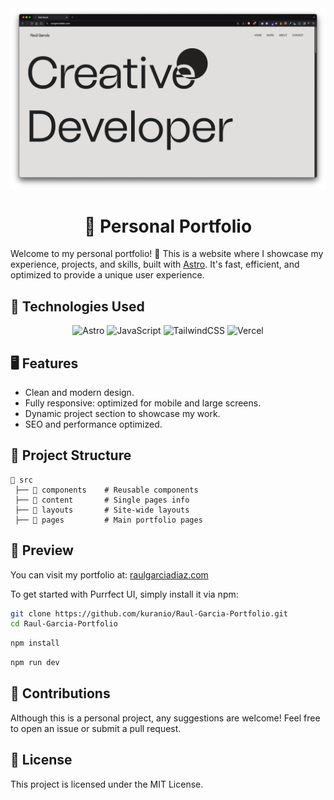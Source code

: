<img src="https://github.com/kuranio/Raul-Garcia-Portfolio/blob/master/public/assets/image.png?raw=true" alt="My portfolio preview" />

<div align="center">

# 🌟 Personal Portfolio  

</div>

Welcome to my personal portfolio! 🎨 This is a website where I showcase my experience, projects, and skills, built with [Astro](https://astro.build/). It's fast, efficient, and optimized to provide a unique user experience.  

## 🚀 Technologies Used  

<div align="center">

![Astro](https://img.shields.io/badge/astro-%232C2052.svg?style=for-the-badge&logo=astro&logoColor=white)
![JavaScript](https://img.shields.io/badge/javascript-%23323330.svg?style=for-the-badge&logo=javascript&logoColor=%23F7DF1E)
![TailwindCSS](https://img.shields.io/badge/tailwindcss-%2338B2AC.svg?style=for-the-badge&logo=tailwind-css&logoColor=white)
![Vercel](https://img.shields.io/badge/vercel-%23000000.svg?style=for-the-badge&logo=vercel&logoColor=white)

</div>

## 🖥️ Features  

- Clean and modern design.  
- Fully responsive: optimized for mobile and large screens.  
- Dynamic project section to showcase my work.  
- SEO and performance optimized.  

## 📂 Project Structure  

```plaintext  
📁 src  
 ├── 📂 components    # Reusable components  
 ├── 📂 content       # Single pages info
 ├── 📂 layouts       # Site-wide layouts  
 ├── 📂 pages         # Main portfolio pages  
```

## 📸 Preview

You can visit my portfolio at: <a href="https://raulgarciadiaz.com" target="_blank"> raulgarciadiaz.com </a>

To get started with Purrfect UI, simply install it via npm:

```bash
git clone https://github.com/kuranio/Raul-Garcia-Portfolio.git  
cd Raul-Garcia-Portfolio
```

```bash
npm install  
```

```bash
npm run dev
```

## 🤝 Contributions

Although this is a personal project, any suggestions are welcome! Feel free to open an issue or submit a pull request.

## 📄 License

This project is licensed under the MIT License.